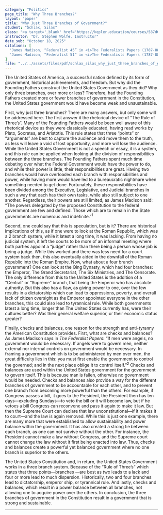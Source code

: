 ```yaml
---
category: "Politics"
page_title: "Why Three Branches?"
layout: "paper"
title: "Why Just Three Branches of Government?"
student: "Schlax, Silas"
class: "<a target='_blank' href='https://kepler.education/courses/587d61e1-0fc0-47ba-a4db-d8f44be4aa6d'>American Politics</a>, 11:00 am EST"
instructor: "Dr. Stephen Wolfe, Instructor"
date_sub: "October 18, 2025"
citations: [
  "James Madison, “Federalist 45” in <i>The Federalists Papers (1787-88)</i>, eds. Alexander Hamilton, John Jay, and James Madison (Indianapolis, Indiana: Liberty Fund, Inc., 2001), 241.",
  "James Madison, “Federalist 51” in <i>The Federalists Papers (1787-88)</i>, eds. Alexander Hamilton, John Jay, and James Madison (Indianapolis, Indiana: Liberty Fund, Inc., 2001), 269."
]
file: "../../assets/files/pdf/schlax_silas_why_just_three_branches_of_government_American_Politics_Q1.pdf"
---
```


The United States of America, a successful nation defined by its form of government, historical achievements, and freedom. But why did the Founding Fathers construct the United States Government as they did? Why only three branches, over more or less? Therefore, had the Founding Fathers created more or fewer branches of government in the Constitution, the United States government would have become weak and unsustainable.

First, why just three branches? There are many answers, but only some will be addressed here. The first answer it the rhetorical device of “The Rule of Three’s”. Many of the Founding Fathers would be been well aware of this rhetorical device as they were classically educated, having read works by Plato, Socrates, and Aristotle. This rule states that three “points” or “arguments” are best to capture the audience and move them to the truth, as less will leave a void of lost opportunity, and more will lose the audience. While the United States Government is not a speech or essay, it is a system, and this rule can be applied when looking at the division of responsibilities between the three branches. The Founding Fathers spent much time debating over what the Federal Government would have the power to do, and while their power is little, their responsibilities are great. Having two branches would have overloaded each branch with responsibilities and power, while having more would have led to a bureaucratic nightmare when something needed to get done. Fortunately, these responsibilities have been divided among the Executive, Legislative, and Judicial branches in such a way that each has their own tasks, while also still subject to one another. Regardless, their powers are still limited, as James Madison said: “The powers delegated by the proposed Constitution to the federal government are few and defined. Those which are to remain in the State governments are numerous and indefinite.”<sup>1</sup>

Second, one could say that this is speculation, but is it? There are historical implications of this, as if one were to look at the Roman Republic, which was a 2 branch system, while it latest a long time, it was lacking. From having no judicial system, it left the courts to be more of an informal meeting where both parties appoint a “judge” rather than there being a person whose job is being a judge. While this worked and there was less need for a court system back then, this also eventually aided in the downfall of the Roman Republic into the Roman Empire. Now, what about a four branch government? One can look at the Qing Dynasty, which had four branches: the Emperor, The Grand Secretariat, The Six Ministries, and The Censorate. The only difference from this to the United States is the addition of a “Central” or “Supreme” branch, that being the Emperor who has absolute authority. But this also has a flaw, as giving power to one, over the few results in a dictatorship which can lead to oppressions, poverty, and overall lack of citizen oversight as the Emperor appointed everyone in the other branches, this could also lead to tyrannical rule. While both governments latest a long time, longer than The United States currently has, were their cultures better? Was their general welfare superior, or their economic status greater?

Finally, checks and balances, one reason for the strength and anti-tyranny the American Constitution provides. First, what are checks and balances? As James Madison says in <i>The Federalist Papers</i>: “If men were angels, no government would be necessary. If angels were to govern men, neither external nor internal controls on government would be necessary. In framing a government which is to be administered by men over men, the great difficulty lies in this: you must first enable the government to control the governed; and in the next place oblige it to control itself.”<sup>2</sup> Checks and balances are used within the United States government for the government to govern itself. This is because man is fallen, otherwise no government would be needed. Checks and balances also provide a way for the different branches of government to be accountable for each other, and to prevent one branch from becoming more powerful than the others. For example, if Congress passes a bill, it goes to the President, the President then has ten days—excluding Sundays—to veto the bill or it will become law, but if he vetoes a bill Congress can reconvene and pass it again to make it law. But then the Supreme Court can declare that law unconstitutional—if it makes it to court—and the law is again removed. While this is just one example, there are many more that were established to allow sustainability and power balance within the government. It has also created a strong tie between each branch, as one can not survive without the other. For instance, the President cannot make a law without Congress, and the Supreme court cannot change the law without it first being enacted into law. Thus, checks and balances create a powerful yet balanced government where no one branch is superior to the others.

The United States Constitution and, in return, the United States Government works in a three branch system. Because of the “Rule of Three’s” which states that three points—branches —are best as two leads to a lack and four or more lead to much dispersion. Historically, two and four branches lead to dictatorship, emperor ship, or tyrannical rule. And lastly, checks and balances, which result in a power balance between all branches, not allowing one to acquire power over the others. In conclusion, the three branches of government in the Constitution result in a government that is strong and sustainable.

---